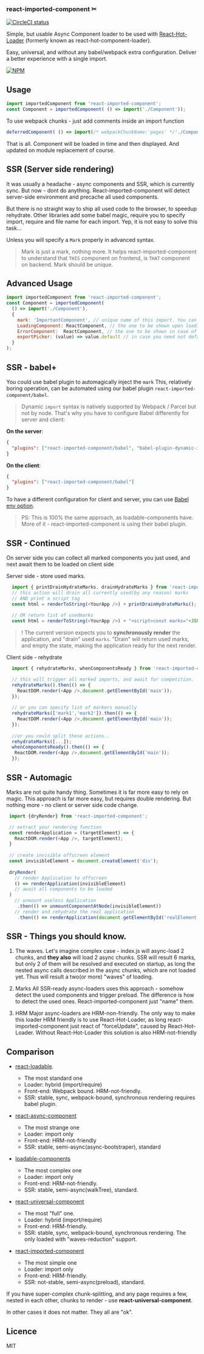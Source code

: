 ### react-imported-component ✂

[![CircleCI status](https://img.shields.io/circleci/project/github/theKashey/react-imported-component/master.svg?style=flat-square)](https://circleci.com/gh/theKashey/react-imported-component/tree/master)

Simple, but usable Async Component loader to be used with [React-Hot-Loader](https://github.com/gaearon/react-hot-loader) (formerly known as react-hot-component-loader).

Easy, universal, and without any babel/webpack extra configuration. 
Deliver a better experience with a single import.

[![NPM](https://nodei.co/npm/react-imported-component.png?downloads=true&stars=true)](https://nodei.co/npm/react-imported-component/)

## Usage

```javascript
import importedComponent from 'react-imported-component';
const Component = importedComponent( () => import('./Component'));
```
To use webpack chunks - just add comments inside an import function
```js
deferredComponent( () => import(/* webpackChunkName:'pages' */'./Component'));
```

That is all. Component will be loaded in time and then displayed. And updated on module replacement of course.

## SSR (Server side rendering)
It was usually a headache - async components and SSR, which is currently sync. 
But now - dont do anything. React-imported-component will detect server-side environment and precache all used components.

But there is no straight way to ship all used code to the browser, to speedup rehydrate. Other libraries add some babel magic,
require you to specify import, require and file name for each import. Yep, it is not easy to solve this task...

Unless you will specify a `Mark` properly in advanced syntax.
> Mark is just a mark, nothing more. 
It helps react-imported-component to understand that `THIS` component on frontend, is `THAT` component on backend.
Mark should be unique.

## Advanced Usage
```javascript
import importedComponent from 'react-imported-component';
const Component = importedComponent( 
  () => import('./Component'),
  {
    mark: 'ImportantComponent', // unique name of this import. You can't use __filename here!
    LoadingComponent: ReactComponent, // the one to be shown upon loading
    ErrorComponent:  ReactComponent, // the one to be shown in case of error
    exportPicker: (value) => value.default // in case you need not default export
  }
);
```

## SSR - babel+
You could use babel plugin to automagically inject the `mark`
This, relatively boring operation, can be automated using our babel plugin `react-imported-component/babel`.

>Dynamic `import` syntax is natively supported by Webpack / Parcel but not by node. That's why you have to configure Babel differently for server and client:

**On the server**:

```json
{
  "plugins": ["react-imported-component/babel", "babel-plugin-dynamic-import-node"]
}
```

**On the client**:

```json
{
  "plugins": ["react-imported-component/babel"]
}
```

To have a different configuration for client and server, you can use [Babel env option](https://babeljs.io/docs/usage/babelrc/#env-option).
> PS: This is 100% the same approach, as loadable-components have. More of it - react-imported-component is using their babel plugin.
 

## SSR - Continued
On server side you can collect all marked components you just used, and next await them to be loaded on client side

Server side - store used marks.
```js
  import { printDrainHydrateMarks, drainHydrateMarks } from 'react-imported-component';
  // this action will drain all currently used(by any reason) marks
  // AND print a script tag
  const html = renderToString(<YourApp />) + printDrainHydrateMarks();
  
  // OR return list of usedmarks
  const html = renderToString(<YourApp />) + "<script>const marks="+JSON.stringify(drainHydrateMarks())+"</script>";
```
>! The current version expects you to __synchronously render__ the application, and "drain" used `marks`.
"Drain" will return used marks, and empty the state, making the application ready for the next render.

Client side - rehydrate
```js
  import { rehydrateMarks, whenComponentsReady } from 'react-imported-component';

  // this will trigger all marked imports, and await for competition.
  rehydrateMarks().then(() => {
    ReactDOM.render(<App />,document.getElementById('main'));
  });
  
  // or you can specify list of markers manually
  rehydrateMarks(['mark1','mark2']).then(() => {
    ReactDOM.render(<App />,document.getElementById('main'));
  });
  
  //or you could split these actions..
  rehydrateMarks([...]);
  whenComponentsReady().then(() => {
   ReactDOM.render(<App />,document.getElementById('main'));
  });
```

## SSR - Automagic
Marks are not quite handy thing. Sometimes it is far more easy to rely on magic.
This approach is far more easy, but requires double rendering. But nothing more - no client or server side code change.
```js
 import {dryRender} from 'react-imported-component';

 // extract your rendering function
 const renderApplication = (targetElement) => {
   ReactDOM.render(<App />, targetElement);
 }
 
 // create invisible offscreen element
 const invisibleElement = document.createElement('div');
 
 dryRender(
   // render Application to offscreen
   () => renderApplication(invisibleElement)
   // await all components to be loaded
 )
   // unmount useless Application
    .then(() => unmountComponentAtNode(invisibleElement))
   // render and rehydrate the real application 
    .then(() => renderApplication(document.getElementById('realElement')))
```

## SSR - Things you should know.
1. The waves.
Let's imagine complex case - index.js will async-load 2 chunks, and __they also__ will load 2 async chunks.
SSR will result 6 marks, but only 2 of them will be resolved and executed on startup, as long the nested async calls
described in the async chunks, which are not loaded yet.
Thus will result a two(or more) "waves" of loading. 

2. Marks
All SSR-ready async-loaders uses this approach - somehow detect the used components and trigger preload.
The difference is how to detect the used ones.
React-imported-component just "name" them.

3. HRM
Major async-loaders are HRM-non-friendly. 
The only way to make this loader HRM friendly is to use React-Hot-Loader, 
as long react-imported-component just react of "forceUpdate", caused by React-Hot-Loader.
Without React-Hot-Loader this solution is also HRM-not-friendly

## Comparison
* [react-loadable](https://github.com/thejameskyle/react-loadable).
  * The most standard one  
  * Loader: hybrid (import/require)
  * Front-end: Webpack bound. HRM-not-friendly.
  * SSR: stable, sync, webpack-bound, synchronous rendering requires babel plugin. 

* [react-async-component](https://github.com/ctrlplusb/react-async-component)  
  * The most strange one
  * Loader: import only
  * Front-end: HRM-not-friendly
  * SSR: stable, semi-async(async-bootstraper), standard

* [loadable-components](https://github.com/smooth-code/loadable-components)
  * The most complex one
  * Loader: import only
  * Front-end: HRM-not-friendly.
  * SSR: stable, semi-async(walkTree), standard.

* [react-universal-component](https://github.com/faceyspacey/react-universal-component)
  * The most "full" one. 
  * Loader: hybrid (import/require)
  * Front-end: HRM-friendly.
  * SSR: stable, sync, webpack-bound, synchronous rendering. The only loaded with "waves-reduction" support.
  
* [react-imported-component](https://github.com/theKashey/react-imported-component)
  * The most simple one
  * Loader: import only
  * Front-end: HRM-friendly.
  * SSR: not-stable, semi-async(preload), standard.
  
If you have super-complex chunk-splitting, and any page requires a few, nested in each other, chunks to render - use __react-universal-component__.

In other cases it does not matter. They all are "ok".   

## Licence
MIT
